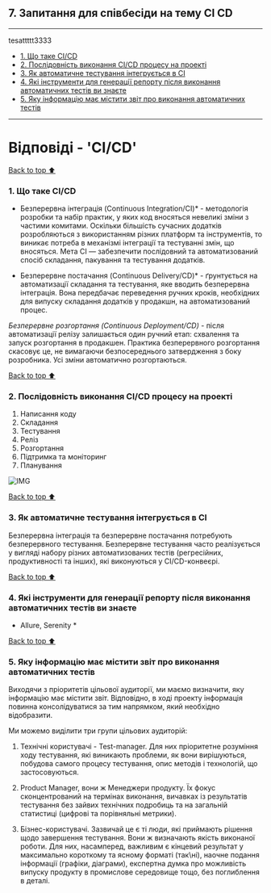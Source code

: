## **7. Запитання для співбесіди на тему CI CD**

---

tesattttt3333

- [1. Що таке CI/CD](#1-ci-cd)
- [2. Послідовність виконання CI/CD процесу на проекті](#2-cd)
- [3. Як автоматичне тестування інтегрується в CI](#3-ci)
- [4. Які інструменти для генерації репорту після виконання автоматичних тестів ви знаєте](#4)
- [5. Яку інформацію має містити звіт про виконання автоматичних тестів](#5)

---

# **Відповіді - 'CI/CD'**

[Back to top ⬆️](#7-ci-cd)
### 1. **Що таке CI/CD**
* Безперервна інтеграція (Continuous Integration/CI)* - методологія розробки та набір практик, у яких код вносяться невеликі зміни з частими комитами. Оскільки більшість сучасних додатків розробляються з використанням різних платформ та інструментів, то виникає потреба в механізмі інтеграції та тестуванні змін, що вносяться.
Мета CI — забезпечити послідовний та автоматизований спосіб складання, пакування та тестування додатків.

* Безперервне постачання (Continuous Delivery/CD)* - ґрунтується на автоматизації складання та тестування, яке вводить безперервна інтеграція. Вона передбачає переведення ручних кроків, необхідних для випуску складання додатків у продакшн, на автоматизований процес.

*Безперервне розгортання (Continuous Deployment/CD)* - після автоматизації релізу залишається один ручний етап: схвалення та запуск розгортання в продакшен. Практика безперервного розгортання скасовує це, не вимагаючи безпосереднього затвердження з боку розробника. Усі зміни автоматично розгортаються.


[Back to top ⬆️](#7-ci-cd)
### **2. Послідовність виконання CI/CD процесу на проекті**

1. Написання коду
2. Складання
3. Тестування
4. Реліз
5. Розгортання
6. Підтримка та моніторинг
7. Планування

![IMG](images/CI_CD.png)


[Back to top ⬆️](#7-ci-cd)
### **3. Як автоматичне тестування інтегрується в CI**
Безперервна інтеграція та безперервне постачання потребують безперервного тестування. Безперервне тестування часто реалізується у вигляді набору різних автоматизованих тестів (регресійних, продуктивності та інших), які виконуються у CI/CD-конвеєрі.


[Back to top ⬆️](#7-ci-cd)
### **4. Які інструменти для генерації репорту після виконання автоматичних тестів ви знаєте**
* Allure, Serenity *


[Back to top ⬆️](#7-ci-cd)
### **5. Яку інформацію має містити звіт про виконання автоматичних тестів**

Виходячи з пріоритетів цільової аудиторії, ми маємо визначити, яку інформацію має містити звіт. Відповідно, в ході проекту інформація повинна консолідуватися за тим напрямком, який необхідно відобразити.  

Ми можемо виділити три групи цільових аудиторій:

1. Технічні користувачі - Test-manager. Для них пріоритетне розуміння ходу тестування, які виникають проблеми, як вони вирішуються, побудова самого процесу тестування, опис методів і технологій, що застосовуються.  
 
2. Product Manager, вони ж Менеджери продукту. Їх фокус сконцентрований на термінах виконання, вичавках із результатів тестування без зайвих технічних подробиць та на загальній статистиці (цифрові та порівняльні метрики).  
 
3. Бізнес-користувачі. Зазвичай це є ті люди, які приймають рішення щодо завершення тестування. Вони ж визначають якість виконаної роботи. Для них, насамперед, важливим є кінцевий результат у максимально короткому та ясному форматі (так\ні), наочне подання інформації (графіки, діаграми), експертна думка про можливість випуску продукту в промислове середовище тощо, без поглиблення в деталі.  
